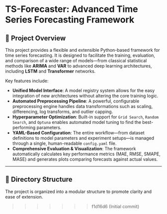# TS-Forecaster: Advanced Time Series Forecasting Framework

## 🤖 Project Overview

This project provides a flexible and extensible Python-based framework for time series forecasting. It is designed to facilitate the training, evaluation, and comparison of a wide range of models—from classical statistical methods like **ARIMA** and **VAR** to advanced deep learning architectures, including **LSTM** and **Transformer** networks.

Key features include:
- **Unified Model Interface**: A model registry system allows for the easy integration of new architectures without altering the core training logic.
- **Automated Preprocessing Pipeline**: A powerful, configurable preprocessing engine handles data transformations such as scaling, differencing, log transforms, and outlier capping.
- **Hyperparameter Optimization**: Built-in support for `Grid Search`, `Random Search`, and `Optuna` enables automated model tuning to find the best-performing parameters.
- **YAML-Based Configuration**: The entire workflow—from dataset definitions to model parameters and experiment setups—is managed through a single, human-readable `config.yaml` file.
- **Comprehensive Evaluation & Visualization**: The framework automatically calculates key performance metrics (MAE, RMSE, SMAPE, MASE) and generates plots comparing forecasts against actual values.

---

## 📁 Directory Structure

The project is organized into a modular structure to promote clarity and ease of extension.
>>>>>>> f1d16d6 (Initial commit)
